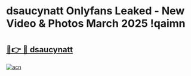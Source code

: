 # dsaucynatt Onlyfans Leaked - New Video & Photos March 2025 !qaimn

# <h2><a href="https://bugt9b.iuczelnia.edu.pl?title=dsaucynatt&ref=qaimn">🔗👉 🔴 dsaucynatt</a></h2>

[![acn](https://github.com/user-attachments/assets/0f9c940e-d8b0-45ae-aac7-cd30a18b3e1c)](https://bugt9b.iuczelnia.edu.pl?title=dsaucynatt&ref=qaimn)

